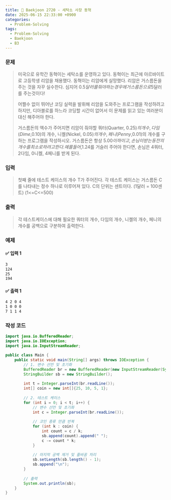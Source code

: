 ```yaml
---
title: 🧩 Baekjoon 2720 - 세탁소 사장 동혁
date: 2025-06-15 22:33:00 +0900
categories:
  - Problem-Solving
tags:
  - Problem-Solving
  - Baekjoon
  - B3
---
```


### 문제
> 미국으로 유학간 동혁이는 세탁소를 운영하고 있다. 동혁이는 최근에 아르바이트로 고등학생 리암을 채용했다.
> 동혁이는 리암에게 실망했다.
> 리암은 거스름돈을 주는 것을 자꾸 실수한다.
> 심지어 $0.5달러를 줘야하는 경우에 거스름돈으로 $5달러를 주는것이다!
> 
> 어쩔수 없이 뛰어난 코딩 실력을 발휘해 리암을 도와주는 프로그램을 작성하려고 하지만, 디아블로를 하느라 코딩할 시간이 없어서 이 문제를 읽고 있는 여러분이 대신 해주어야 한다.
> 
> 거스름돈의 액수가 주어지면 리암이 줘야할 쿼터(Quarter, $0.25)의 개수, 다임(Dime, $0.10)의 개수, 니켈(Nickel, $0.05)의 개수, 페니(Penny, $0.01)의 개수를 구하는 프로그램을 작성하시오. 
> 거스름돈은 항상 $5.00 이하이고, 손님이 받는 동전의 개수를 최소로 하려고 한다. 
> 예를 들어, $1.24를 거슬러 주어야 한다면, 손님은 4쿼터, 2다임, 0니켈, 4페니를 받게 된다.


### 입력
> 첫째 줄에 테스트 케이스의 개수 T가 주어진다. 
> 각 테스트 케이스는 거스름돈 C를 나타내는 정수 하나로 이루어져 있다. 
> C의 단위는 센트이다. (1달러 = 100센트) (1<=C<=500)


### 출력
> 각 테스트케이스에 대해 필요한 쿼터의 개수, 다임의 개수, 니켈의 개수, 페니의 개수를 공백으로 구분하여 출력한다.


### 예제
#### ✅ 입력 1
```bash
3
124
25
194
```

#### ✅ 출력 1
```bash
4 2 0 4
1 0 0 0
7 1 1 4
```


### 작성 코드
```java
import java.io.BufferedReader;
import java.io.IOException;
import java.io.InputStreamReader;

public class Main {
    public static void main(String[] args) throws IOException {
        // 1. 변수 선언 및 초기화
        BufferedReader br = new BufferedReader(new InputStreamReader(System.in));
        StringBuilder sb = new StringBuilder();
        
        int t = Integer.parseInt(br.readLine());
        int[] coin = new int[]{25, 10, 5, 1};
        
        // 2. 테스트 케이스
        for (int i = 0; i < t; i++) {
            // 변수 선언 및 초기화
            int c = Integer.parseInt(br.readLine());
            
            // 코인 종류 만큼 반복
            for (int k : coin) {
                int count = c / k;
                sb.append(count).append(" ");
                c -= count * k;
            }
            
            // 마지막 공백 제거 및 줄바꿈 처리
            sb.setLength(sb.length() - 1);
            sb.append("\n");
        }
        
        // 출력
        System.out.println(sb);
    }
}
```